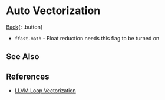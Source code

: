 # Auto Vectorization

[Back](../../../index.md#clang){: .button}

- `ffast-math` - Float reduction needs this flag to be turned on


## See Also

## References

- [LLVM Loop Vectorization](https://llvm.org/docs/Vectorizers.html#the-loop-vectorizer)
